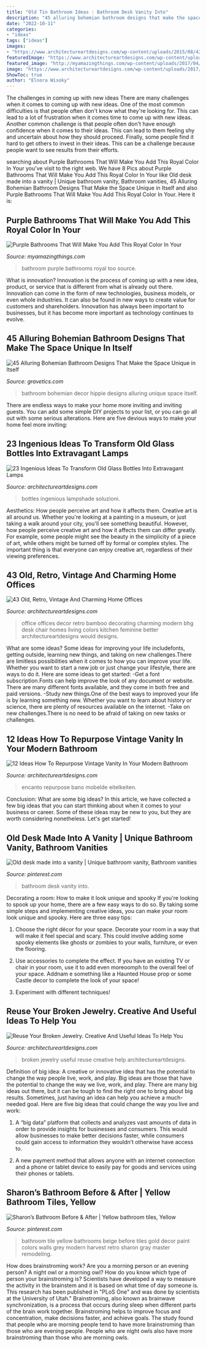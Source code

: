 ```yaml
---
title: "Old Tin Bathroom Ideas : Bathroom Desk Vanity Into"
description: "45 alluring bohemian bathroom designs that make the space unique in itself"
date: "2022-10-11"
categories:
- "ideas"
tags: ["ideas"]
images:
- "https://www.architectureartdesigns.com/wp-content/uploads/2015/08/423.jpg"
featuredImage: "https://www.architectureartdesigns.com/wp-content/uploads/2017/02/16-40-1024x776.jpg"
featured_image: "http://myamazingthings.com/wp-content/uploads/2017/04/bathroom.jpg"
image: "https://www.architectureartdesigns.com/wp-content/uploads/2017/02/16-40-1024x776.jpg"
ShowToc: true
author: "Elnora Wisoky"
---
```



The challenges in coming up with new ideas
There are many challenges when it comes to coming up with new ideas. One of the most common difficulties is that people often don't know what they're looking for. This can lead to a lot of frustration when it comes time to come up with new ideas. Another common challenge is that people often don't have enough confidence when it comes to their ideas. This can lead to them feeling shy and uncertain about how they should proceed. Finally, some people find it hard to get others to invest in their ideas. This can be a challenge because people want to see results from their efforts.

	

		
searching about Purple Bathrooms That Will Make You Add This Royal Color In Your you've visit to the right web. We have 8 Pics about Purple Bathrooms That Will Make You Add This Royal Color In Your like Old desk made into a vanity | Unique bathroom vanity, Bathroom vanities, 45 Alluring Bohemian Bathroom Designs That Make the Space Unique in Itself and also Purple Bathrooms That Will Make You Add This Royal Color In Your. Here it is:
		
    
## Purple Bathrooms That Will Make You Add This Royal Color In Your

<img loading=lazy src="http://myamazingthings.com/wp-content/uploads/2017/04/bathroom.jpg" onerror="this.onerror=null;this.src='https://tse1.mm.bing.net/th?id=OIP.rMI-raRAlIW1Tx85y7OPcQHaLJ&amp;pid=15.1';" alt="Purple Bathrooms That Will Make You Add This Royal Color In Your">

_Source: myamazingthings.com_

>bathroom purple bathrooms royal too source. 

	

What is innovation?
Innovation is the process of coming up with a new idea, product, or service that is different from what is already out there. Innovation can come in the form of new technologies, business models, or even whole industries. It can also be found in new ways to create value for customers and shareholders. Innovation has always been important to businesses, but it has become more important as technology continues to evolve.

    
## 45 Alluring Bohemian Bathroom Designs That Make The Space Unique In Itself

<img loading=lazy src="http://www.gravetics.com/wp-content/uploads/2017/08/Hippie-Style-Bathroom-Decor.jpg" onerror="this.onerror=null;this.src='https://tse4.mm.bing.net/th?id=OIP.7H1I_-4SU6lpr3aTCCkSUQHaLH&amp;pid=15.1';" alt="45 Alluring Bohemian Bathroom Designs That Make the Space Unique in Itself">

_Source: gravetics.com_

>bathroom bohemian decor hippie designs alluring unique space itself. 

	

There are endless ways to make your home more inviting and inviting guests. You can add some simple DIY projects to your list, or you can go all out with some serious alterations. Here are five devious ways to make your home feel more inviting: 

    
## 23 Ingenious Ideas To Transform Old Glass Bottles Into Extravagant Lamps

<img loading=lazy src="https://www.architectureartdesigns.com/wp-content/uploads/2017/02/16-40-1024x776.jpg" onerror="this.onerror=null;this.src='https://tse3.mm.bing.net/th?id=OIP.d93NUzrgz3KyiNWlfJFKMQHaFn&amp;pid=15.1';" alt="23 Ingenious Ideas To Transform Old Glass Bottles Into Extravagant Lamps">

_Source: architectureartdesigns.com_

>bottles ingenious lampshade soluzioni. 

	

Aesthetics: How people perceive art and how it affects them.
Creative art is all around us. Whether you're looking at a painting in a museum, or just taking a walk around your city, you'll see something beautiful. However, how people perceive creative art and how it affects them can differ greatly. For example, some people might see the beauty in the simplicity of a piece of art, while others might be turned off by formal or complex styles. The important thing is that everyone can enjoy creative art, regardless of their viewing preferences.

    
## 43 Old, Retro, Vintage And Charming Home Offices

<img loading=lazy src="https://www.architectureartdesigns.com/wp-content/uploads/2013/04/ArchitectureArtDesigns-11103.jpg" onerror="this.onerror=null;this.src='https://tse1.mm.bing.net/th?id=OIP.gAI8ldAWTrQD5h1trN4QuwHaJ3&amp;pid=15.1';" alt="43 Old, Retro, Vintage And Charming Home Offices">

_Source: architectureartdesigns.com_

>office offices decor retro bamboo decorating charming modern bhg desk chair homes living colors kitchen feminine better architectureartdesigns would designs. 

	

What are some ideas?
Some ideas for improving your life includefonts, getting outside, learning new things, and taking on new challenges.There are limitless possibilities when it comes to how you can improve your life. Whether you want to start a new job or just change your lifestyle, there are ways to do it. Here are some ideas to get started: 
-Get a font subscription.Fonts can help improve the look of any document or website. There are many different fonts available, and they come in both free and paid versions. 
-Study new things.One of the best ways to improved your life is by learning something new. Whether you want to learn about history or science, there are plenty of resources available on the internet. 
-Take on new challenges.There is no need to be afraid of taking on new tasks or challenges.

    
## 12 Ideas How To Repurpose Vintage Vanity In Your Modern Bathroom

<img loading=lazy src="https://www.architectureartdesigns.com/wp-content/uploads/2015/08/423.jpg" onerror="this.onerror=null;this.src='https://tse1.mm.bing.net/th?id=OIP.FpTY1gVBr3icPLzdLmj4ZgHaFt&amp;pid=15.1';" alt="12 Ideas How To Repurpose Vintage Vanity In Your Modern Bathroom">

_Source: architectureartdesigns.com_

>encanto repurpose bano mobelde eitelkeiten. 

	

Conclusion: What are some big ideas?
In this article, we have collected a few big ideas that you can start thinking about when it comes to your business or career. Some of these ideas may be new to you, but they are worth considering nonetheless. Let's get started!

    
## Old Desk Made Into A Vanity | Unique Bathroom Vanity, Bathroom Vanities

<img loading=lazy src="https://i.pinimg.com/736x/9b/18/d5/9b18d51f57611155d4d7d13c88267432--old-desks-dream-bathrooms.jpg" onerror="this.onerror=null;this.src='https://tse3.mm.bing.net/th?id=OIP.MPNzwQu969U5uGOfJ-ZkiAHaLH&amp;pid=15.1';" alt="Old desk made into a vanity | Unique bathroom vanity, Bathroom vanities">

_Source: pinterest.com_

>bathroom desk vanity into. 

	

Decorating a room: How to make it look unique and spooky
If you're looking to spook up your home, there are a few easy ways to do so. By taking some simple steps and implementing creative ideas, you can make your room look unique and spooky. Here are three easy tips:
1. Choose the right décor for your space. Decorate your room in a way that will make it feel special and scary. This could involve adding some spooky elements like ghosts or zombies to your walls, furniture, or even the flooring.

2. Use accessories to complete the effect. If you have an existing TV or chair in your room, use it to add even moreoomph to the overall feel of your space. Addnam e something like a Haunted House prop or some Castle decor to complete the look of your space!

3. Experiment with different techniques!

    
## Reuse Your Broken Jewelry. Creative And Useful Ideas To Help You

<img loading=lazy src="https://www.architectureartdesigns.com/wp-content/uploads/2013/04/ArchitectureArtDesigns-2343.jpg" onerror="this.onerror=null;this.src='https://tse4.mm.bing.net/th?id=OIP.RDQy7N8N_DVYfpQfxWOPewAAAA&amp;pid=15.1';" alt="Reuse Your Broken Jewelry. Creative And Useful Ideas To Help You">

_Source: architectureartdesigns.com_

>broken jewelry useful reuse creative help architectureartdesigns. 

	

Definition of big idea: A creative or innovative idea that has the potential to change the way people live, work, and play.
Big ideas are those that have the potential to change the way we live, work, and play. There are many big ideas out there, but it can be tough to find the right one to bring about big results. Sometimes, just having an idea can help you achieve a much-needed goal. Here are five big ideas that could change the way you live and work: 
1. A “big data” platform that collects and analyzes vast amounts of data in order to provide insights for businesses and consumers. This would allow businesses to make better decisions faster, while consumers could gain access to information they wouldn’t otherwise have access to.

2. A new payment method that allows anyone with an internet connection and a phone or tablet device to easily pay for goods and services using their phones or tablets.

    
## Sharon’s Bathroom Before &amp; After | Yellow Bathroom Tiles, Yellow

<img loading=lazy src="https://i.pinimg.com/736x/f9/c5/3b/f9c53b73a8517156d56f8464a1a55daf.jpg" onerror="this.onerror=null;this.src='https://tse3.mm.bing.net/th?id=OIP.FbQN56dSYvp19VDO5xUHRQHaKr&amp;pid=15.1';" alt="Sharon’s Bathroom Before &amp; After | Yellow bathroom tiles, Yellow">

_Source: pinterest.com_

>bathroom tile yellow bathrooms beige before tiles gold decor paint colors walls grey modern harvest retro sharon gray master remodeling. 

	

How does brainstroming work?
Are you a morning person or an evening person? A night owl or a morning owl? How do you know which type of person your brainstroming is? Scientists have developed a way to measure the activity in the brainstem and it is based on what time of day someone is. This research has been published in "PLoS One" and was done by scientists at the University of Utah."
Brainstroming, also known as brainwave synchronization, is a process that occurs during sleep when different parts of the brain work together. Brainstroming helps to improve focus and concentration, make decisions faster, and achieve goals. The study found that people who are morning people tend to have more brainstroming than those who are evening people. People who are night owls also have more brainstroming than those who are morning owls.

